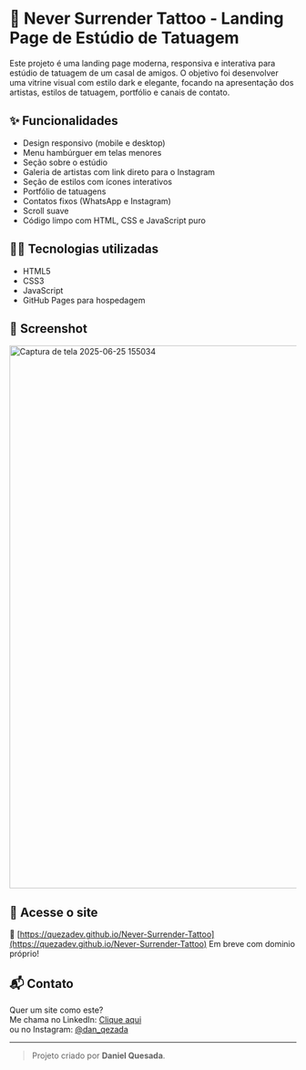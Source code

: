# 🖤 Never Surrender Tattoo - Landing Page de Estúdio de Tatuagem

Este projeto é uma landing page moderna, responsiva e interativa para estúdio de tatuagem de um casal de amigos. O objetivo foi desenvolver uma vitrine visual com estilo dark e elegante, focando na apresentação dos artistas, estilos de tatuagem, portfólio e canais de contato.

## ✨ Funcionalidades

- Design responsivo (mobile e desktop)
- Menu hambúrguer em telas menores
- Seção sobre o estúdio
- Galeria de artistas com link direto para o Instagram
- Seção de estilos com ícones interativos
- Portfólio de tatuagens
- Contatos fixos (WhatsApp e Instagram)
- Scroll suave
- Código limpo com HTML, CSS e JavaScript puro

## 🧑‍🎨 Tecnologias utilizadas

- HTML5
- CSS3
- JavaScript
- GitHub Pages para hospedagem

## 📸 Screenshot

<img width="953" alt="Captura de tela 2025-06-25 155034" src="https://github.com/user-attachments/assets/2bfff1b0-d229-4725-a9ea-a2df1547130b" />


## 📲 Acesse o site

🔗 [https://quezadev.github.io/Never-Surrender-Tattoo](https://quezadev.github.io/Never-Surrender-Tattoo)
Em breve com dominio próprio!

## 📬 Contato

Quer um site como este?  
Me chama no LinkedIn: [Clique aqui](www.linkedin.com/in/quezadev)  
ou no Instagram: [@dan_qezada](https://instagram.com/dan_qezada)

---

> Projeto criado por **Daniel Quesada**.
